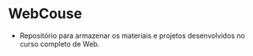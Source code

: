 # WebCouse
- Repositório para armazenar os materiais e projetos desenvolvidos no curso completo de Web.
